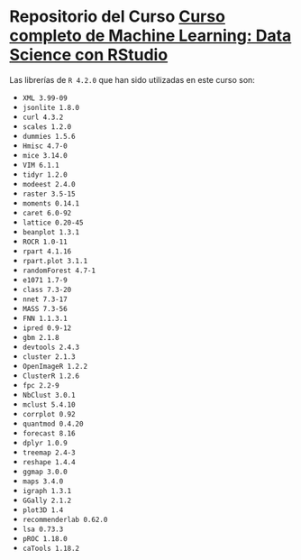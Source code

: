 # Repositorio del Curso [Curso completo de Machine Learning: Data Science con RStudio](https://cursos.frogamesformacion.com/courses/machine-learning-r/)

Las librerías de `R 4.2.0` que han sido utilizadas en este curso son:

* `XML 3.99-09`
* `jsonlite 1.8.0`
* `curl 4.3.2`
* `scales 1.2.0`
* `dummies 1.5.6`
* `Hmisc 4.7-0`
* `mice 3.14.0`
* `VIM 6.1.1`
* `tidyr 1.2.0`
* `modeest 2.4.0`
* `raster 3.5-15`
* `moments 0.14.1`
* `caret 6.0-92`
* `lattice 0.20-45`
* `beanplot 1.3.1`
* `ROCR 1.0-11`
* `rpart 4.1.16`
* `rpart.plot 3.1.1`
* `randomForest 4.7-1`
* `e1071 1.7-9`
* `class 7.3-20`
* `nnet 7.3-17`
* `MASS 7.3-56`
* `FNN 1.1.3.1`
* `ipred 0.9-12`
* `gbm 2.1.8`
* `devtools 2.4.3`
* `cluster 2.1.3`
* `OpenImageR 1.2.2`
* `ClusterR 1.2.6`
* `fpc 2.2-9`
* `NbClust 3.0.1`
* `mclust 5.4.10`
* `corrplot 0.92`
* `quantmod 0.4.20`
* `forecast 8.16`
* `dplyr 1.0.9`
* `treemap 2.4-3`
* `reshape 1.4.4`
* `ggmap 3.0.0`
* `maps 3.4.0`
* `igraph 1.3.1`
* `GGally 2.1.2`
* `plot3D 1.4`
* `recommenderlab 0.62.0`
* `lsa 0.73.3`
* `pROC 1.18.0`
* `caTools 1.18.2`
